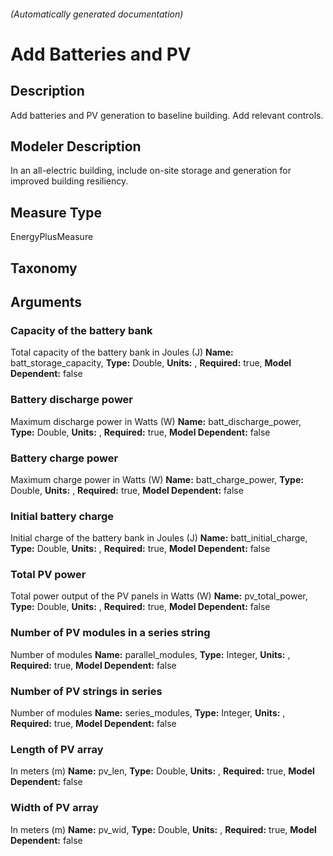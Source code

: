 

###### (Automatically generated documentation)

# Add Batteries and PV

## Description
Add batteries and PV generation to baseline building.  Add relevant controls.

## Modeler Description
In an all-electric building, include on-site storage and generation for improved building resiliency.

## Measure Type
EnergyPlusMeasure

## Taxonomy


## Arguments


### Capacity of the battery bank
Total capacity of the battery bank in Joules (J)
**Name:** batt_storage_capacity,
**Type:** Double,
**Units:** ,
**Required:** true,
**Model Dependent:** false


### Battery discharge power
Maximum discharge power in Watts (W)
**Name:** batt_discharge_power,
**Type:** Double,
**Units:** ,
**Required:** true,
**Model Dependent:** false


### Battery charge power
Maximum charge power in Watts (W)
**Name:** batt_charge_power,
**Type:** Double,
**Units:** ,
**Required:** true,
**Model Dependent:** false


### Initial battery charge
Initial charge of the battery bank in Joules (J)
**Name:** batt_initial_charge,
**Type:** Double,
**Units:** ,
**Required:** true,
**Model Dependent:** false


### Total PV power
Total power output of the PV panels in Watts (W)
**Name:** pv_total_power,
**Type:** Double,
**Units:** ,
**Required:** true,
**Model Dependent:** false


### Number of PV modules in a series string
Number of modules
**Name:** parallel_modules,
**Type:** Integer,
**Units:** ,
**Required:** true,
**Model Dependent:** false


### Number of PV strings in series
Number of modules
**Name:** series_modules,
**Type:** Integer,
**Units:** ,
**Required:** true,
**Model Dependent:** false


### Length of PV array
In meters (m)
**Name:** pv_len,
**Type:** Double,
**Units:** ,
**Required:** true,
**Model Dependent:** false


### Width of PV array
In meters (m)
**Name:** pv_wid,
**Type:** Double,
**Units:** ,
**Required:** true,
**Model Dependent:** false







